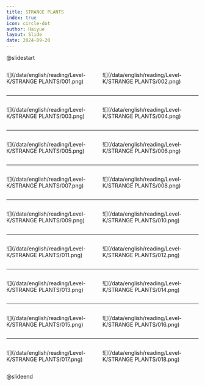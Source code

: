 ```yaml
---
title: STRANGE PLANTS
index: true
icon: circle-dot
author: Haiyue
layout: Slide
date: 2024-09-20
---
```

 
@slidestart

<div style="display:flex">
<div style="flex:1">

![](/data/english/reading/Level-K/STRANGE PLANTS/001.png)
</div>
<div style="flex:1">

![](/data/english/reading/Level-K/STRANGE PLANTS/002.png)
</div>
</div>

---

<div style="display:flex">
<div style="flex:1">

![](/data/english/reading/Level-K/STRANGE PLANTS/003.png)
</div>
<div style="flex:1">

![](/data/english/reading/Level-K/STRANGE PLANTS/004.png)
</div>
</div>

---

<div style="display:flex">
<div style="flex:1">

![](/data/english/reading/Level-K/STRANGE PLANTS/005.png)
</div>
<div style="flex:1">

![](/data/english/reading/Level-K/STRANGE PLANTS/006.png)
</div>
</div>

---

<div style="display:flex">
<div style="flex:1">

![](/data/english/reading/Level-K/STRANGE PLANTS/007.png)
</div>
<div style="flex:1">

![](/data/english/reading/Level-K/STRANGE PLANTS/008.png)
</div>
</div>

---

<div style="display:flex">
<div style="flex:1">

![](/data/english/reading/Level-K/STRANGE PLANTS/009.png)
</div>
<div style="flex:1">

![](/data/english/reading/Level-K/STRANGE PLANTS/010.png)
</div>
</div>

---

<div style="display:flex">
<div style="flex:1">

![](/data/english/reading/Level-K/STRANGE PLANTS/011.png)
</div>
<div style="flex:1">

![](/data/english/reading/Level-K/STRANGE PLANTS/012.png)
</div>
</div>

---

<div style="display:flex">
<div style="flex:1">

![](/data/english/reading/Level-K/STRANGE PLANTS/013.png)
</div>
<div style="flex:1">

![](/data/english/reading/Level-K/STRANGE PLANTS/014.png)
</div>
</div>

---

<div style="display:flex">
<div style="flex:1">

![](/data/english/reading/Level-K/STRANGE PLANTS/015.png)
</div>
<div style="flex:1">

![](/data/english/reading/Level-K/STRANGE PLANTS/016.png)
</div>
</div>

---

<div style="display:flex">
<div style="flex:1">

![](/data/english/reading/Level-K/STRANGE PLANTS/017.png)
</div>
<div style="flex:1">

![](/data/english/reading/Level-K/STRANGE PLANTS/018.png)
</div>
</div>

@slideend